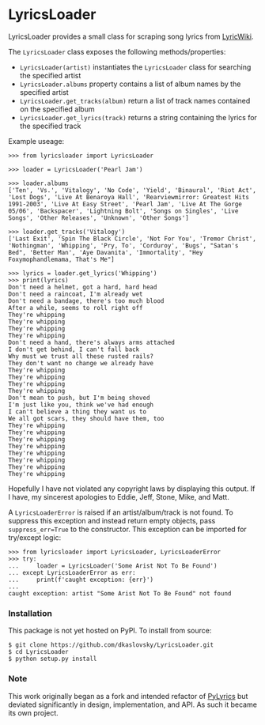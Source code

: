 # LyricsLoader
LyricsLoader provides a small class for scraping song lyrics from [LyricWiki](https://lyrics.fandom.com/wiki/LyricWiki).

The `LyricsLoader` class exposes the following methods/properties:
* `LyricsLoader(artist)` instantiates the `LyricsLoader` class for searching the specified artist
* `LyricsLoader.albums` property contains a list of album names by the specified artist
* `LyricsLoader.get_tracks(album)` return a list of track names contained on the specified album
* `LyricsLoader.get_lyrics(track)` returns a string containing the lyrics for the specified track

Example useage:
```
>>> from lyricsloader import LyricsLoader

>>> loader = LyricsLoader('Pearl Jam')

>>> loader.albums
['Ten', 'Vs.', 'Vitalogy', 'No Code', 'Yield', 'Binaural', 'Riot Act', 'Lost Dogs', 'Live At Benaroya Hall', 'Rearviewmirror: Greatest Hits 1991-2003', 'Live At Easy Street', 'Pearl Jam', 'Live At The Gorge 05/06', 'Backspacer', 'Lightning Bolt', 'Songs on Singles', 'Live Songs', 'Other Releases', 'Unknown', 'Other Songs']

>>> loader.get_tracks('Vitalogy')
['Last Exit', 'Spin The Black Circle', 'Not For You', 'Tremor Christ', 'Nothingman', 'Whipping', 'Pry, To', 'Corduroy', 'Bugs', "Satan's Bed", 'Better Man', 'Aye Davanita', 'Immortality', "Hey Foxymophandlemama, That's Me"]

>>> lyrics = loader.get_lyrics('Whipping')
>>> print(lyrics)
Don't need a helmet, got a hard, hard head
Don't need a raincoat, I'm already wet
Don't need a bandage, there's too much blood
After a while, seems to roll right off
They're whipping
They're whipping
They're whipping
They're whipping
Don't need a hand, there's always arms attached
I don't get behind, I can't fall back
Why must we trust all these rusted rails?
They don't want no change we already have
They're whipping
They're whipping
They're whipping
They're whipping
Don't mean to push, but I'm being shoved
I'm just like you, think we've had enough
I can't believe a thing they want us to
We all got scars, they should have them, too
They're whipping
They're whipping
They're whipping
They're whipping
They're whipping
They're whipping
They're whipping
They're whipping
```
Hopefully I have not violated any copyright laws by displaying this output.  If I have, my sincerest apologies to Eddie, Jeff, Stone, Mike, and Matt.

A `LyricsLoaderError` is raised if an artist/album/track is not found.  To suppress this exception and instead return empty objects, pass `suppress_err=True` to the constructor.  This exception can be imported for try/except logic:
```
>>> from lyricsloader import LyricsLoader, LyricsLoaderError
>>> try:
...     loader = LyricsLoader('Some Arist Not To Be Found')
... except LyricsLoaderError as err:
...     print(f'caught exception: {err}')
... 
caught exception: artist "Some Arist Not To Be Found" not found
```

### Installation
This package is not yet hosted on PyPI.  To install from source:
```
$ git clone https://github.com/dkaslovsky/LyricsLoader.git
$ cd LyricsLoader
$ python setup.py install
```

### Note
This work originally began as a fork and intended refactor of [PyLyrics](https://github.com/geekpradd/PyLyrics) but deviated significantly in design, implementation, and API.  As such it became its own project.
